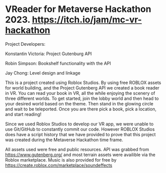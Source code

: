 # VReader for Metaverse Hackathon 2023. https://itch.io/jam/mc-vr-hackathon

Project Developers:

Konstantin Victoria: Project Gutenburg API

Robin Simpson: Bookshelf functionality with the API

Jay Chong: Level design and linkage

This is a project created using Roblox Studios. By using free ROBLOX assets for world building, and the Project Gutenberg API we created a book reader in VR. You can read your book in VR, all the while enjoying the  scenery of three different worlds. To get started, join the lobby world and then head to your desired world based on the theme. Then stand in the glowing circle and wait to be teleported. Once you are there pick a book, pick a location, and start reading!

Since we used Roblox Studios to develop our VR app, we were unable to use Git/GitHub to constantly commit our code. However ROBLOX Studios does have a script history that we have provided to prove that this project was created during the Metaverse Hackathon time frame. 

All assets used were free and public resources. API was grabbed from https://www.gutenberg.org/ and most terrain assets were availible via the Roblox marketplace. Music is also provided for free by https://create.roblox.com/marketplace/soundeffects
